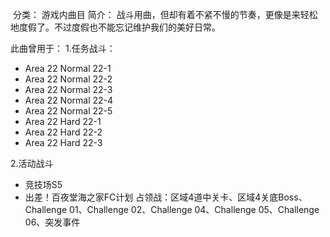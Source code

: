 ![]()
分类： 游戏内曲目
简介：
战斗用曲，但却有着不紧不慢的节奏，更像是来轻松地度假了。不过度假也不能忘记维护我们的美好日常。

此曲曾用于：
1.任务战斗：
 - Area 22 Normal 22-1
 - Area 22 Normal 22-2
 - Area 22 Normal 22-3
 - Area 22 Normal 22-4
 - Area 22 Normal 22-5
 - Area 22 Hard 22-1
 - Area 22 Hard 22-2
 - Area 22 Hard 22-3

2.活动战斗
 - 竞技场S5
 - 出差！百夜堂海之家FC计划 占领战：区域4道中关卡、区域4关底Boss、Challenge 01、Challenge 02、Challenge 04、Challenge 05、Challenge 06、突发事件
